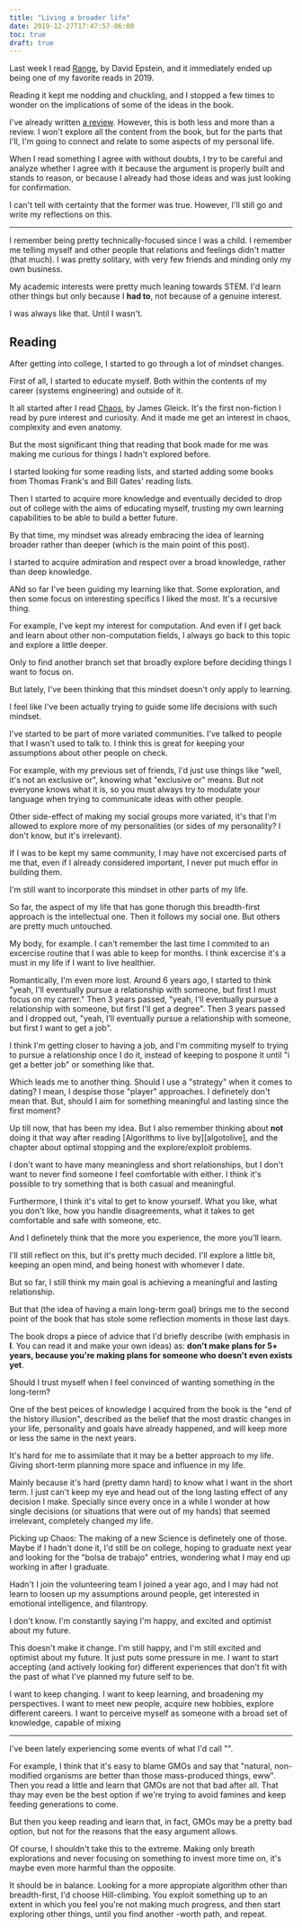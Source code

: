 ```yaml
---
title: "Living a broader life"
date: 2019-12-27T17:47:57-06:00
toc: true
draft: true
---
```


Last week I read [Range][range], by David Epstein, and it immediately ended up
being one of my favorite reads in 2019.

Reading it kept me nodding and chuckling, and I stopped a few times to wonder on
the implications of some of the ideas in the book.

I've already written [a review][review]. However, this is both less and more
than a review. I won't explore all the content from the book, but for the parts
that I'll, I'm going to connect and relate to some aspects of my personal life.

When I read something I agree with without doubts, I try to be careful and
analyze whether I agree with it because the argument is properly built and
stands to reason, or because I already had those ideas and was just looking for
confirmation.

I can't tell with certainty that the former was true. However, I'll still go and
write my reflections on this.

---

I remember being pretty technically-focused since I was a child. I remember me
telling myself and other people that relations and feelings didn't matter (that
much). I was pretty solitary, with very few friends and minding only my own
business.

My academic interests were pretty much leaning towards STEM. I'd learn other
things but only because I **had to**, not because of a genuine interest.

I was always like that. Until I wasn't.

## Reading

After getting into college, I started to go through a lot of mindset changes.

First of all, I started to educate myself. Both within the contents of my career
(systems engineering) and outside of it.

It all started after I read [Chaos][chaos], by James Gleick. It's the first
non-fiction I read by pure interest and curiosity. And it made me get an
interest in chaos, complexity and even anatomy.

But the most significant thing that reading that book made for me was making me
curious for things I hadn't explored before.

I started looking for some reading lists, and started adding some books from
Thomas Frank's and Bill Gates' reading lists.

Then I started to acquire more knowledge and eventually decided to drop out of
college with the aims of educating myself, trusting my own learning capabilities
to be able to build a better future.

By that time, my mindset was already embracing the idea of learning broader
rather than deeper (which is the main point of this post).

I started to acquire admiration and respect over a broad knowledge, rather than
deep knowledge.

ANd so far I've been guiding my learning like that. Some exploration, and then
some focus on interesting specifics I liked the most. It's a recursive thing.

For example, I've kept my interest for computation. And even if I get back and
learn about other non-computation fields, I always go back to this topic and
explore a little deeper.

Only to find another branch set that broadly explore before deciding things I
want to focus on.

But lately, I've been thinking that this mindset doesn't only apply to learning.

I feel like I've been actually trying to guide some life decisions with such
mindset.

I've started to be part of more variated communities. I've talked to people that
I wasn't used to talk to. I think this is great for keeping your assumptions
about other people on check.

For example, with my previous set of friends, I'd just use things like "well,
it's not an exclusive or", knowing what "exclusive or" means. But not everyone
knows what it is, so you must always try to modulate your language when trying
to communicate ideas with other people.

Other side-effect of making my social groups more variated, it's that I'm
allowed to explore more of my personalities (or sides of my personality? I don't
know, but it's irrelevant).

If I was to be kept my same community, I may have not excercised parts of me
that, even if I already considered important, I never put much effor in building
them.

I'm still want to incorporate this mindset in other parts of my life.

So far, the aspect of my life that has gone thorugh this breadth-first approach
is the intellectual one. Then it follows my social one. But others are pretty
much untouched.

My body, for example. I can't remember the last time I commited to an excercise
routine that I was able to keep for months. I think excercise it's a must in my
life if I want to live healthier.

Romantically, I'm even more lost. Around 6 years ago, I started to think "yeah,
I'll eventually pursue a relationship with someone, but first I must focus on my
carrer." Then 3 years passed, "yeah, I'll eventually pursue a relationship with
someone, but first I'll get a degree". Then 3 years passed and I dropped out,
"yeah, I'll eventually pursue a relationship with someone, but first I want to
get a job".

I think I'm getting closer to having a job, and I'm commiting myself to trying
to pursue a relationship once I do it, instead of keeping to pospone it until "i
get a better job" or something like that.

Which leads me to another thing. Should I use a "strategy" when it comes to
dating? I mean, I despise those "player" approaches. I definetely don't mean
that. But, should I aim for something meaningful and lasting since the first
moment?

Up till now, that has been my idea. But I also remember thinking about **not**
doing it that way after reading [Algorithms to live by][algotolive], and the
chapter about optimal stopping and the explore/exploit problems.

I don't want to have many meaningless and short relationships, but I don't want
to never find someone I feel comfortable with either. I think it's possible to
try something that is both casual and meaningful.

Furthermore, I think it's vital to get to know yourself. What you like, what you
don't like, how you handle disagreements, what it takes to get comfortable and
safe with someone, etc.

And I definetely think that the more you experience, the more you'll learn.

I'll still reflect on this, but it's pretty much decided. I'll explore a little
bit, keeping an open mind, and being honest with whomever I date.

But so far, I still think my main goal is achieving a meaningful and lasting
relationship.

But that (the idea of having a main long-term goal) brings me to the second
point of the book that has stole some reflection moments in those last days.

The book drops a piece of advice that I'd briefly describe (with emphasis in
**I**. You can read it and make your own ideas) as: **don't make plans for 5+
years, because you're making plans for someone who doesn't even exists yet**.

Should I trust myself when I feel convinced of wanting something in the
long-term?

One of the best peices of knowledge I acquired from the book is the "end of the
history illusion", described as the belief that the most drastic changes in your
life, personality and goals have already happened, and will keep more or less
the same in the next years.

It's hard for me to assimilate that it may be a better approach to my life.
Giving short-term planning more space and influence in my life.

Mainly because it's hard (pretty damn hard) to know what I want in the short
term. I just can't keep my eye and head out of the long lasting effect of any
decision I make. Specially since every once in a while I wonder at how single
decisions (or situations that were out of my hands) that seemed irrelevant,
completely changed my life.

Picking up Chaos: The making of a new Science is definetely one of those. Maybe
if I hadn't done it, I'd still be on college, hoping to graduate next year and
looking for the "bolsa de trabajo" entries, wondering what I may end up working
in after I graduate.

Hadn't I join the volunteering team I joined a year ago, and I may had not learn
to loosen up my assumptions around people, get interested in emotional
intelligence, and filantropy.

I don't know. I'm constantly saying I'm happy, and excited and optimist about my
future.

This doesn't make it change. I'm still happy, and I'm still excited and optimist
about my future. It just puts some pressure in me. I want to start accepting
(and actively looking for) different experiences that don't fit with the past of
what I've planned my future self to be.

I want to keep changing. I want to keep learning, and broadening my
perspectives. I want to meet new people, acquire new hobbies, explore different
careers. I want to perceive myself as someone with a broad set of knowledge,
capable of mixing

---

I've been lately experiencing some events of what I'd call "".

For example, I think that it's easy to blame GMOs and say that "natural,
non-modified organisms are better than those mass-produced things, eww". Then
you read a little and learn that GMOs are not that bad after all. That thay may
even be the best option if we're trying to avoid famines and keep feeding
generations to come.

But then you keep reading and learn that, in fact, GMOs may be a pretty bad
option, but not for the reasons that the easy argument allows.

Of course, I shouldn't take this to the extreme. Making only breath explorations
and never focusing on something to invest more time on, it's maybe even more
harmful than the opposite.

It should be in balance. Looking for a more appropiate algorithm other than
breadth-first, I'd choose Hill-climbing. You exploit something up to an extent
in which you feel you're not making much progress, and then start exploring
other things, until you find another -worth path, and repeat.

[range]: https://www.goodreads.com/book/show/41795733-range
[review]: https://www.goodreads.com/review/show/3082863407
[chaos]: https://www.goodreads.com/book/show/64582.Chaos
